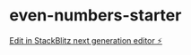 # even-numbers-starter

[Edit in StackBlitz next generation editor ⚡️](https://stackblitz.com/~/github.com/wanderson03/even-numbers-starter)